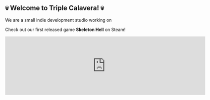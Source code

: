 ## 💀 Welcome to Triple Calavera! 💀

We are a small indie development studio working on 

Check out our first released game **Skeleton Hell** on Steam!

<iframe src="https://store.steampowered.com/widget/3082170/" frameborder="0" width="646" height="190"></iframe>
